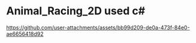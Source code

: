 # Animal_Racing_2D used c#
 




https://github.com/user-attachments/assets/bb99d209-de0a-473f-84e0-ae6656418d92


